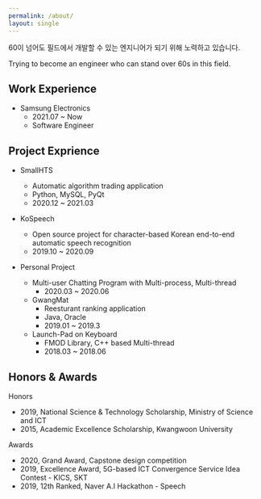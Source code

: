 ```yaml
---
permalink: /about/
layout: single
---
```


60이 넘어도 필드에서 개발할 수 있는 엔지니어가 되기 위해 노력하고 있습니다.

Trying to become an engineer who can stand over 60s in this field.

## Work Experience

- Samsung Electronics
    - 2021.07 ~ Now
    - Software Engineer

## Project Exprience

- SmallHTS
    - Automatic algorithm trading application
    - Python, MySQL, PyQt
    - 2020.12 ~ 2021.03

- KoSpeech
    - Open source project for character-based Korean end-to-end automatic speech recognition
    - 2019.10 ~ 2020.09

- Personal Project
    - Multi-user Chatting Program with Multi-process, Multi-thread
        - 2020.03 ~ 2020.06
    - GwangMat
        - Reesturant ranking application
        - Java, Oracle
        - 2019.01 ~ 2019.3
    - Launch-Pad on Keyboard
        - FMOD Library, C++ based Multi-thread
        - 2018.03 ~ 2018.06

## Honors & Awards

Honors

- 2019, National Science & Technology Scholarship, Ministry of Science and ICT
- 2015, Academic Excellence Scholarship, Kwangwoon University

Awards

- 2020, Grand Award, Capstone design competition
- 2019, Excellence Award, 5G-based ICT Convergence Service Idea Contest - KICS, SKT
- 2019, 12th Ranked, Naver A.I Hackathon - Speech